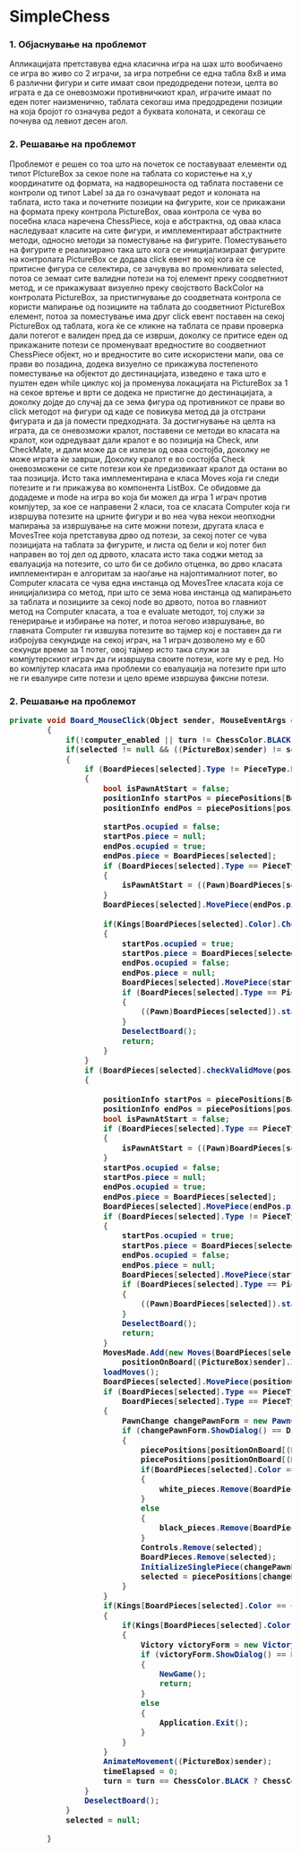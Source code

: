 # SimpleChess
<h3>1. Објаснување на проблемот</h3>
Апликацијата претставува една класична игра на шах што вообичаено се игра во живо со 2 играчи, за игра потребни се една табла 8x8 и има 6 различни фигури и сите имаат свои предодредени потези, целта во играта е да се оневозможи противничкиот крал, играчите имаат по еден потег наизменично, таблата секогаш има предодредени позиции на која бројот го означува редот а буквата колоната, и секогаш се почнува од левиот десен агол.

<h3>2. Решавање на проблемот</h3>
Проблемот е решен со тоа што на почеток се поставуваат елементи од типот PIctureBox за секое поле на таблата со користење на x,y координатите од формата, на надворешноста од таблата поставени се контроли од типот Label за да го означуваат редот и колоната на таблата, исто така и почетните позиции на фигурите, кои се прикажани на формата преку контрола PictureBox, оваа контрола се чува во посебна класа наречена ChessPiece, која е абстрактна, од оваа класа наследуваат класите на сите фигури, и имплементираат абстрактните методи, односно методи за поместување на фигурите. Поместувањето на фигурите е реализирано така што кога се иницијализираат фигурите на контролата PictureBox се додава click евент во кој кога ќе се притисне фигура се селектира, се зачувува во променливата selected, потоа се земаат сите валидни потези на тој елемент преку соодветниот метод, и се прикажуваат визуелно преку својството BackColor на контролата PictureBox, за пристигнување до соодветната контрола се користи мапирање од позициите на таблата до соодветниот PictureBox елемент, потоа за поместување има друг click евент поставен на секој PictureBox од таблата, кога ќе се кликне на таблата се прави проверка дали потегот е валиден пред да се изврши, доколку се притисе еден од прикажаните потези се променуваат вредностите во соодветниот ChessPiece објект, но и вредностите во сите искористени мапи, ова се прави во позадина, додека визуелно се прикажува постепеното поместување на објектот до дестинацијата, изведено е така што е пуштен еден while циклус кој ја променува локацијата на PictureBox за 1 на секое вртење и врти се додека не пристигне до дестинацијата, а доколку дојде до случај да се зема фигура од противникот се прави во click методот на фигури од каде се повикува метод да ја отстрани фигурата и да ја помести предходната. За достигнување на целта на играта, да се оневозможи кралот, поставени се методи во класата на кралот, кои одредуваат дали кралот е во позиција на Check, или CheckMate, и дали може да се излези од оваа состојба, доколку не може играта ќе заврши, Доколку кралот е во состојба Check оневозможени се сите потези кои ќе предизвикаат кралот да остани во таа позиција. Исто така имплементирана е класа Moves која ги следи потезите и ги прикажува во компонента ListBox. Се обидовме да додадеме и mode на игра во која би можел да игра 1 играч против компјутер, за кое се направени 2 класи, тоа се класата Computer која ги извршува потезите на црните фигури и во неа чува некои неопходни мапирања за извршување на сите можни потези, другата класа е MovesTree која претставува дрво од потези, за секој потег се чува позицијата на таблата за фигурите, и листа од бели и кој потег бил направен во тој дел од дрвото, класата исто така соджи метод за евалуација на потезите, со што би се добило отценка, во дрво класата имплементиран е алгоритам за наоѓање на најоптималниот потег, во Computer класата се чува една инстанца од MovesTree класата која се иницијализира со метод, при што се зема нова инстанца од мапирањето за таблата и позициите за секој node во дрвото, потоа во главниот метод на Computer класата, а тоа е evaluate методот, тој служи за генерирање и избирање на потег, и потоа негово извршување, во главната Computer ги извшува потезите во тајмер кој е поставен да ги избројува секундиде на секој играч, на 1 играч дозволено му е 60 секунди време за 1 потег, овој тајмер исто така служи за компјутерскиот играч да ги извршува своите потези, коге му е ред. Но во компјутер класата има проблеми со евалуација на потезите при што не ги евалуире сите потези и цело време извршува фиксни потези.

<h3>2. Решавање на проблемот</3>

```c#
private void Board_MouseClick(Object sender, MouseEventArgs e)
        {
            if(!computer_enabled || turn != ChessColor.BLACK)
            if(selected != null && ((PictureBox)sender) != selected)
            {
                if (BoardPieces[selected].Type != PieceType.KING && Kings[BoardPieces[selected].Color].Check(white_pieces, black_pieces, piecePositions))
                {
                    bool isPawnAtStart = false;
                    positionInfo startPos = piecePositions[BoardPieces[selected].Position.X][BoardPieces[selected].Position.Y];
                    positionInfo endPos = piecePositions[positionOnBoard[(PictureBox)sender].X][positionOnBoard[(PictureBox)sender].Y];

                    startPos.ocupied = false;
                    startPos.piece = null;
                    endPos.ocupied = true;
                    endPos.piece = BoardPieces[selected];
                    if (BoardPieces[selected].Type == PieceType.PAWN)
                    {
                        isPawnAtStart = ((Pawn)BoardPieces[selected]).startingPos;
                    }
                    BoardPieces[selected].MovePiece(endPos.piece.Position.X, endPos.piece.Position.Y);
                    
                    if(Kings[BoardPieces[selected].Color].Check(white_pieces, black_pieces, piecePositions))
                    {
                        startPos.ocupied = true;
                        startPos.piece = BoardPieces[selected];
                        endPos.ocupied = false;
                        endPos.piece = null;
                        BoardPieces[selected].MovePiece(startPos.piece.Position.X, startPos.piece.Position.Y);
                        if (BoardPieces[selected].Type == PieceType.PAWN && isPawnAtStart)
                        {
                            ((Pawn)BoardPieces[selected]).startingPos = true;
                        }
                        DeselectBoard();
                        return;
                    }
                }
                if (BoardPieces[selected].checkValidMove(positionOnBoard[(PictureBox)sender], white_pieces, black_pieces, piecePositions))
                {
                    
                    positionInfo startPos = piecePositions[BoardPieces[selected].Position.X][BoardPieces[selected].Position.Y];
                    positionInfo endPos = piecePositions[positionOnBoard[(PictureBox)sender].X][positionOnBoard[(PictureBox)sender].Y];
                    bool isPawnAtStart = false;
                    if (BoardPieces[selected].Type == PieceType.PAWN)
                    {
                        isPawnAtStart = ((Pawn)BoardPieces[selected]).startingPos;
                    }
                    startPos.ocupied = false;
                    startPos.piece = null;
                    endPos.ocupied = true;
                    endPos.piece = BoardPieces[selected];
                    BoardPieces[selected].MovePiece(endPos.piece.Position.X, endPos.piece.Position.Y);
                    if (BoardPieces[selected].Type != PieceType.KING && Kings[BoardPieces[selected].Color].Check(white_pieces, black_pieces, piecePositions))
                    {
                        startPos.ocupied = true;
                        startPos.piece = BoardPieces[selected];
                        endPos.ocupied = false;
                        endPos.piece = null;
                        BoardPieces[selected].MovePiece(startPos.piece.Position.X, startPos.piece.Position.Y);
                        if (BoardPieces[selected].Type == PieceType.PAWN)
                        {
                            ((Pawn)BoardPieces[selected]).startingPos = isPawnAtStart;
                        }
                        DeselectBoard();
                        return;
                    }
                    MovesMade.Add(new Moves(BoardPieces[selected], BoardPieces[selected].Position.X, BoardPieces[selected].Position.Y,
                        positionOnBoard[(PictureBox)sender].X, positionOnBoard[(PictureBox)sender].Y));
                    loadMoves();
                    BoardPieces[selected].MovePiece(positionOnBoard[(PictureBox)sender].X, positionOnBoard[(PictureBox)sender].Y);
                    if (BoardPieces[selected].Type == PieceType.PAWN && BoardPieces[selected].Color == ChessColor.WHITE && BoardPieces[selected].Position.Y == 8 ||
                        BoardPieces[selected].Type == PieceType.PAWN && BoardPieces[selected].Color == ChessColor.BLACK && BoardPieces[selected].Position.Y == 1)
                    {
                        PawnChange changePawnForm = new PawnChange(BoardPieces[selected]);
                        if (changePawnForm.ShowDialog() == DialogResult.OK)
                        {
                            piecePositions[positionOnBoard[(PictureBox)sender].X][positionOnBoard[(PictureBox)sender].Y].ocupied = false;
                            piecePositions[positionOnBoard[(PictureBox)sender].X][positionOnBoard[(PictureBox)sender].Y].piece = null;
                            if(BoardPieces[selected].Color == ChessColor.WHITE)
                            {
                                white_pieces.Remove(BoardPieces[selected]);
                            }
                            else
                            {
                                black_pieces.Remove(BoardPieces[selected]);
                            }
                            Controls.Remove(selected);
                            BoardPieces.Remove(selected);
                            InitializeSinglePiece(changePawnForm.chosen.Position.X, changePawnForm.chosen.Position.Y, changePawnForm.chosen.Type, changePawnForm.chosen.Color, changePawnForm.chosen.Color == ChessColor.WHITE ? Color.White : Color.Black);
                            selected = piecePositions[changePawnForm.chosen.Position.X][changePawnForm.chosen.Position.Y].piece.Piece;
                        }
                    }
                    if(Kings[BoardPieces[selected].Color == ChessColor.WHITE ? ChessColor.BLACK : ChessColor.WHITE].Check(white_pieces, black_pieces, piecePositions))
                    {
                        if(Kings[BoardPieces[selected].Color == ChessColor.WHITE ? ChessColor.BLACK : ChessColor.WHITE].victoryCondition(white_pieces, black_pieces, piecePositions))
                        {
                            Victory victoryForm = new Victory(BoardPieces[selected].Color == ChessColor.WHITE ? ChessColor.BLACK : ChessColor.WHITE);
                            if (victoryForm.ShowDialog() == DialogResult.OK)
                            {
                                NewGame();
                                return;
                            }
                            else
                            {
                                Application.Exit();
                            }
                        }
                    }
                    AnimateMovement((PictureBox)sender);
                    timeElapsed = 0;
                    turn = turn == ChessColor.BLACK ? ChessColor.WHITE : ChessColor.BLACK;
                }
                DeselectBoard();
            }
            selected = null;

        }
```
